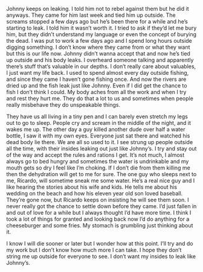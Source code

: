 Johnny keeps on leaking. I told him not to rebel against them but he did it anyways. They came for him last week and tied him up outside. The screams stopped a few days ago but he’s been there for a while and he’s starting to leak. I told him it wasn’t worth it. I tried to ask if they’d let me bury him, but they didn’t understand my language or even the concept of burying the dead. I was put to work a few days ago and I spend long hours outside digging something. I don’t know where they came from or what they want but this is our life now. Johnny didn’t wanna accept that and now he’s tied up outside and his body leaks. I overheard someone talking and apparently there’s stuff that’s valuable in our depths. I don’t really care about valuables, I just want my life back. I used to spend almost every day outside fishing, and since they came I haven’t gone fishing once. And now the rivers are dried up and the fish leak just like Johnny. Even if I did get the chance to fish I don’t think I could. My body aches from all the work and when I try and rest they hurt me. They do that a lot to us and sometimes when people really misbehave they do unspeakable things. 

They have us all living in a tiny pen and I can barely even stretch my legs out to go to sleep. People cry and scream in the middle of the night, and it wakes me up. The other day a guy killed another dude over half a water bottle, I saw it with my own eyes. Everyone just sat there and watched his dead body lie there. We are all so used to it. I see strung up people outside all the time, with their insides leaking out just like Johnny’s. I try and stay out of the way and accept the rules and rations I get. It’s not much, I almost always go to bed hungry and sometimes the water is undrinkable and my mouth gets so dry I feel like I’m choking. If I don’t die from them killing me then the dehydration will get to me for sure. The one guy who sleeps next to me, Ricardo, will sometime sneak me some water. He’s a real nice guy and I like hearing the stories about his wife and kids. He tells me about his wedding on the beach and how his eleven year old son loved baseball. They’re gone now, but Ricardo keeps on insisting he will see them soon. I never really got the chance to settle down before they came. I’d just fallen in and out of love for a while but I always thought I’d have more time. I think I took a lot of things for granted and looking back now I’d do anything for a cheeseburger and some fries. My stomach is grumbling just thinking about it. 

I know I will die sooner or later but I wonder how at this point. I’ll try and do my work but I don’t know how much more I can take. I hope they don’t string me up outside for everyone to see. I don’t want my insides to leak like Johnny’s.
